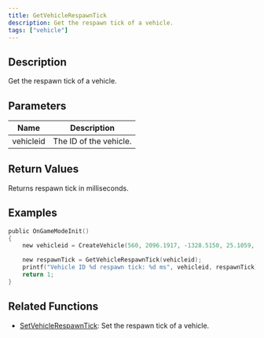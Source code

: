 ```yaml
---
title: GetVehicleRespawnTick
description: Get the respawn tick of a vehicle.
tags: ["vehicle"]
---
```


<VersionWarn version='omp v1.1.0.2612' />

## Description

Get the respawn tick of a vehicle.

## Parameters

| Name      | Description            |
|-----------|------------------------|
| vehicleid | The ID of the vehicle. |

## Return Values

Returns respawn tick in milliseconds.

## Examples

```c
public OnGameModeInit()
{
    new vehicleid = CreateVehicle(560, 2096.1917, -1328.5150, 25.1059, 0.0000, 1, 8, 60);

    new respawnTick = GetVehicleRespawnTick(vehicleid);
    printf("Vehicle ID %d respawn tick: %d ms", vehicleid, respawnTick);
    return 1;
}
```

## Related Functions

- [SetVehicleRespawnTick](SetVehicleRespawnTick): Set the respawn tick of a vehicle.
